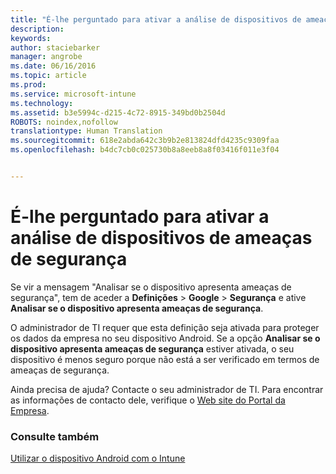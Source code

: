 ```yaml
---
title: "É-lhe perguntado para ativar a análise de dispositivos de ameaças de segurança | Microsoft Intune"
description: 
keywords: 
author: staciebarker
manager: angrobe
ms.date: 06/16/2016
ms.topic: article
ms.prod: 
ms.service: microsoft-intune
ms.technology: 
ms.assetid: b3e5994c-d215-4c72-8915-349bd0b2504d
ROBOTS: noindex,nofollow
translationtype: Human Translation
ms.sourcegitcommit: 618e2abda642c3b9b2e813824dfd4235c9309faa
ms.openlocfilehash: b4dc7cb0c025730b8a8eeb8a8f03416f011e3f04


---
```


# É-lhe perguntado para ativar a análise de dispositivos de ameaças de segurança

 Se vir a mensagem "Analisar se o dispositivo apresenta ameaças de segurança", tem de aceder a **Definições** > **Google** > **Segurança** e ative **Analisar se o dispositivo apresenta ameaças de segurança**.

O administrador de TI requer que esta definição seja ativada para proteger os dados da empresa no seu dispositivo Android. Se a opção **Analisar se o dispositivo apresenta ameaças de segurança** estiver ativada, o seu dispositivo é menos seguro porque não está a ser verificado em termos de ameaças de segurança.

Ainda precisa de ajuda? Contacte o seu administrador de TI. Para encontrar as informações de contacto dele, verifique o [Web site do Portal da Empresa](http://portal.manage.microsoft.com).

### Consulte também
[Utilizar o dispositivo Android com o Intune](using-your-android-device-with-intune.md)



<!--HONumber=Jul16_HO4-->


